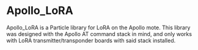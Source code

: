 # Apollo_LoRA

Apollo_LoRA is a Particle library for LoRA on the Apollo mote. This library was designed with the Apollo AT command stack in mind, and only works with LoRA transmitter/transponder boards with said stack installed.
